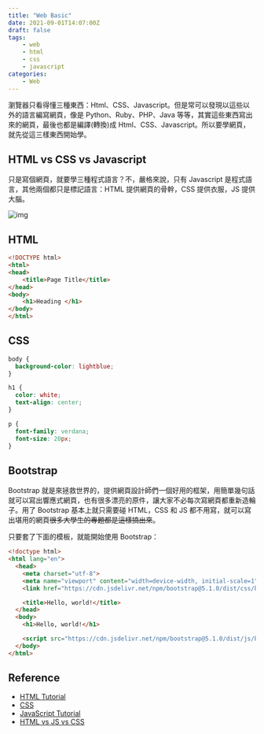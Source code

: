 ```yaml
---
title: "Web Basic"
date: 2021-09-01T14:07:00Z
draft: false
tags: 
    - web
    - html
    - css
    - javascript
categories:
    - Web
---
```


瀏覽器只看得懂三種東西：Html、CSS、Javascript。但是常可以發現以這些以外的語言編寫網頁，像是 Python、Ruby、PHP、Java 等等，其實這些東西寫出來的網頁，最後也都是編譯(轉換)成 Html、CSS、Javascript。所以要學網頁，就先從這三樣東西開始學。

<!--more-->

## HTML vs CSS vs Javascript

只是寫個網頁，就要學三種程式語言？不，嚴格來說，只有 Javascript 是程式語言，其他兩個都只是標記語言：HTML 提供網頁的骨幹，CSS 提供衣服，JS 提供大腦。

![img](https://pic1.zhimg.com/80/v2-ee31ec6f20c74c5b03e8d48da1178820_720w.jpg)

## HTML

```html
<!DOCTYPE html>
<html>
<head>
    <title>Page Title</title>
</head>
<body>
    <h1>Heading </h1>
</body>
</html>
```

## CSS

```css
body {
  background-color: lightblue;
}

h1 {
  color: white;
  text-align: center;
}

p {
  font-family: verdana;
  font-size: 20px;
}
```

## Bootstrap

Bootstrap 就是來拯救世界的，提供網頁設計師們一個好用的框架，用簡單幾句話就可以寫出響應式網頁，也有很多漂亮的原件，讓大家不必每次寫網頁都重新造輪子。用了 Bootstrap 基本上就只需要碰 HTML，CSS 和 JS 都不用寫，就可以寫出堪用的網頁~~很多大學生的專題都是這樣搞出來~~。

只要套了下面的模板，就能開始使用 Bootstrap：

```html
<!doctype html>
<html lang="en">
  <head>
    <meta charset="utf-8">
    <meta name="viewport" content="width=device-width, initial-scale=1">
    <link href="https://cdn.jsdelivr.net/npm/bootstrap@5.1.0/dist/css/bootstrap.min.css" rel="stylesheet" integrity="sha384-KyZXEAg3QhqLMpG8r+8fhAXLRk2vvoC2f3B09zVXn8CA5QIVfZOJ3BCsw2P0p/We" crossorigin="anonymous">

    <title>Hello, world!</title>
  </head>
  <body>
    <h1>Hello, world!</h1>

    <script src="https://cdn.jsdelivr.net/npm/bootstrap@5.1.0/dist/js/bootstrap.bundle.min.js" integrity="sha384-U1DAWAznBHeqEIlVSCgzq+c9gqGAJn5c/t99JyeKa9xxaYpSvHU5awsuZVVFIhvj" crossorigin="anonymous"></script>
  </body>
</html>
```

## Reference

* [HTML Tutorial](https://www.w3schools.com/html)
* [CSS](https://www.w3schools.com/css)
* [JavaScript Tutorial](https://www.w3schools.com/js)
* [HTML vs JS vs CSS](https://zhuanlan.zhihu.com/p/67242125)
